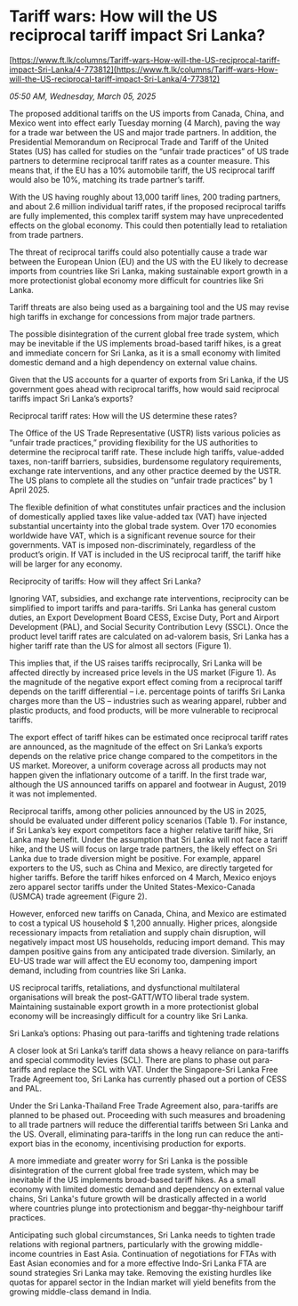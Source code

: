 # Tariff wars: How will the US reciprocal tariff impact Sri Lanka?

[https://www.ft.lk/columns/Tariff-wars-How-will-the-US-reciprocal-tariff-impact-Sri-Lanka/4-773812](https://www.ft.lk/columns/Tariff-wars-How-will-the-US-reciprocal-tariff-impact-Sri-Lanka/4-773812)

*05:50 AM, Wednesday, March 05, 2025*

The proposed additional tariffs on the US imports from Canada, China, and Mexico went into effect early Tuesday morning (4 March), paving the way for a trade war between the US and major trade partners. In addition, the Presidential Memorandum on Reciprocal Trade and Tariff of the United States (US) has called for studies on the “unfair trade practices” of US trade partners to determine reciprocal tariff rates as a counter measure. This means that, if the EU has a 10% automobile tariff, the US reciprocal tariff would also be 10%, matching its trade partner’s tariff.

With the US having roughly about 13,000 tariff lines, 200 trading partners, and about 2.6 million individual tariff rates, if the proposed reciprocal tariffs are fully implemented, this complex tariff system may have unprecedented effects on the global economy. This could then potentially lead to retaliation from trade partners.

The threat of reciprocal tariffs could also potentially cause a trade war between the European Union (EU) and the US with the EU likely to decrease imports from countries like Sri Lanka, making sustainable export growth in a more protectionist global economy more difficult for countries like Sri Lanka.

Tariff threats are also being used as a bargaining tool and the US may revise high tariffs in exchange for concessions from major trade partners.

The possible disintegration of the current global free trade system, which may be inevitable if the US implements broad-based tariff hikes, is a great and immediate concern for Sri Lanka, as it is a small economy with limited domestic demand and a high dependency on external value chains.

Given that the US accounts for a quarter of exports from Sri Lanka, if the US government goes ahead with reciprocal tariffs, how would said reciprocal tariffs impact Sri Lanka’s exports?

Reciprocal tariff rates: How will the US determine these rates?

The Office of the US Trade Representative (USTR) lists various policies as “unfair trade practices,” providing flexibility for the US authorities to determine the reciprocal tariff rate. These include high tariffs, value-added taxes, non-tariff barriers, subsidies, burdensome regulatory requirements, exchange rate interventions, and any other practice deemed by the USTR. The US plans to complete all the studies on “unfair trade practices” by 1 April 2025.

The flexible definition of what constitutes unfair practices and the inclusion of domestically applied taxes like value-added tax (VAT) have injected substantial uncertainty into the global trade system. Over 170 economies worldwide have VAT, which is a significant revenue source for their governments. VAT is imposed non-discriminately, regardless of the product’s origin. If VAT is included in the US reciprocal tariff, the tariff hike will be larger for any economy.

Reciprocity of tariffs: How will they affect Sri Lanka?

Ignoring VAT, subsidies, and exchange rate interventions, reciprocity can be simplified to import tariffs and para-tariffs. Sri Lanka has general custom duties, an Export Development Board CESS, Excise Duty, Port and Airport Development (PAL), and Social Security Contribution Levy (SSCL). Once the product level tariff rates are calculated on ad-valorem basis, Sri Lanka has a higher tariff rate than the US for almost all sectors (Figure 1).

This implies that, if the US raises tariffs reciprocally, Sri Lanka will be affected directly by increased price levels in the US market (Figure 1). As the magnitude of the negative export effect coming from a reciprocal tariff depends on the tariff differential – i.e. percentage points of tariffs Sri Lanka charges more than the US – industries such as wearing apparel, rubber and plastic products, and food products, will be more vulnerable to reciprocal tariffs.

The export effect of tariff hikes can be estimated once reciprocal tariff rates are announced, as the magnitude of the effect on Sri Lanka’s exports depends on the relative price change compared to the competitors in the US market. Moreover, a uniform coverage across all products may not happen given the inflationary outcome of a tariff. In the first trade war, although the US announced tariffs on apparel and footwear in August, 2019 it was not implemented.

Reciprocal tariffs, among other policies announced by the US in 2025, should be evaluated under different policy scenarios (Table 1). For instance, if Sri Lanka’s key export competitors face a higher relative tariff hike, Sri Lanka may benefit. Under the assumption that Sri Lanka will not face a tariff hike, and the US will focus on large trade partners, the likely effect on Sri Lanka due to trade diversion might be positive. For example, apparel exporters to the US, such as China and Mexico, are directly targeted for higher tariffs. Before the tariff hikes enforced on 4 March, Mexico enjoys zero apparel sector tariffs under the United States-Mexico-Canada (USMCA) trade agreement (Figure 2).

However, enforced new tariffs on Canada, China, and Mexico are estimated to cost a typical US household $ 1,200 annually. Higher prices, alongside recessionary impacts from retaliation and supply chain disruption, will negatively impact most US households, reducing import demand. This may dampen positive gains from any anticipated trade diversion. Similarly, an EU-US trade war will affect the EU economy too, dampening import demand, including from countries like Sri Lanka.

US reciprocal tariffs, retaliations, and dysfunctional multilateral organisations will break the post-GATT/WTO liberal trade system. Maintaining sustainable export growth in a more protectionist global economy will be increasingly difficult for a country like Sri Lanka.

Sri Lanka’s options: Phasing out para-tariffs and tightening trade relations

A closer look at Sri Lanka’s tariff data shows a heavy reliance on para-tariffs and special commodity levies (SCL). There are plans to phase out para-tariffs and replace the SCL with VAT. Under the Singapore-Sri Lanka Free Trade Agreement too, Sri Lanka has currently phased out a portion of CESS and PAL.

Under the Sri Lanka-Thailand Free Trade Agreement also, para-tariffs are planned to be phased out. Proceeding with such measures and broadening to all trade partners will reduce the differential tariffs between Sri Lanka and the US. Overall, eliminating para-tariffs in the long run can reduce the anti-export bias in the economy, incentivising production for exports.

A more immediate and greater worry for Sri Lanka is the possible disintegration of the current global free trade system, which may be inevitable if the US implements broad-based tariff hikes. As a small economy with limited domestic demand and dependency on external value chains, Sri Lanka's future growth will be drastically affected in a world where countries plunge into protectionism and beggar-thy-neighbour tariff practices.

Anticipating such global circumstances, Sri Lanka needs to tighten trade relations with regional partners, particularly with the growing middle-income countries in East Asia. Continuation of negotiations for FTAs with East Asian economies and for a more effective Indo-Sri Lanka FTA are sound strategies Sri Lanka may take. Removing the existing hurdles like quotas for apparel sector in the Indian market will yield benefits from the growing middle-class demand in India.

